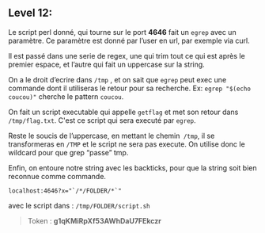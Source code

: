 ## **Level 12:**

Le script perl donné, qui tourne sur le port **4646** fait un `egrep` avec un paramètre. Ce paramètre est donné par l’user en url, par exemple via curl.

Il est passé dans une serie de regex, une qui trim tout ce qui est après le premier espace, et l’autre qui fait un uppercase sur la string.

On a le droit d’ecrire dans `/tmp` , et on sait que `egrep` peut exec une commande dont il utiliseras le retour pour sa recherche. Ex: `egrep "$(echo coucou)"` cherche le pattern `coucou`.

On fait un script executable qui appelle `getflag` et met son retour dans` /tmp/flag.txt`. C'est ce script qui sera executé par `egrep`.

Reste le soucis de l’uppercase, en mettant le chemin` /tmp`, il se transformeras en `/TMP` et le script ne sera pas execute. On utilise donc le wildcard pour que grep “passe” tmp.

Enfin, on entoure notre string avec les backticks, pour que la string soit bien reconnue comme commande.

``localhost:4646?x="`/*/FOLDER/*`"``

avec le script dans : `/tmp/FOLDER/script.sh`

> Token : **g1qKMiRpXf53AWhDaU7FEkczr**